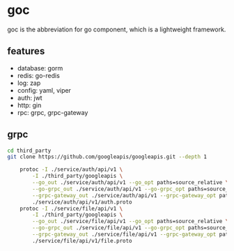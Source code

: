 # goc

goc is the abbreviation for go component, which is a lightweight framework.

## features

* database: gorm
* redis: go-redis
* log: zap
* config: yaml, viper
* auth: jwt
* http: gin
* rpc: grpc, grpc-gateway


## grpc

```bash
cd third_party
git clone https://github.com/googleapis/googleapis.git --depth 1
```

```bash
	protoc -I ./service/auth/api/v1 \
		-I ./third_party/googleapis \
		--go_out ./service/auth/api/v1 --go_opt paths=source_relative \
		--go-grpc_out ./service/auth/api/v1 --go-grpc_opt paths=source_relative \
		--grpc-gateway_out ./service/auth/api/v1 --grpc-gateway_opt paths=source_relative \
		./service/auth/api/v1/auth.proto
	protoc -I ./service/file/api/v1 \
		-I ./third_party/googleapis \
		--go_out ./service/file/api/v1 --go_opt paths=source_relative \
		--go-grpc_out ./service/file/api/v1 --go-grpc_opt paths=source_relative \
		--grpc-gateway_out ./service/file/api/v1 --grpc-gateway_opt paths=source_relative \
		./service/file/api/v1/file.proto
```
